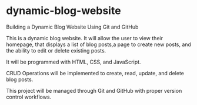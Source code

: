 # dynamic-blog-website
Building a Dynamic Blog Website Using Git and GitHub

This is a dynamic blog website. It will allow the user to view their homepage, that displays a list of blog posts,a page to create new posts, and the ability to edit or delete existing posts. 

It will be programmed with HTML, CSS, and JavaScript.

CRUD Operations will be implemented to create, read, update, and delete blog posts.

This project will be managed through Git and GitHub with proper version control workflows.
